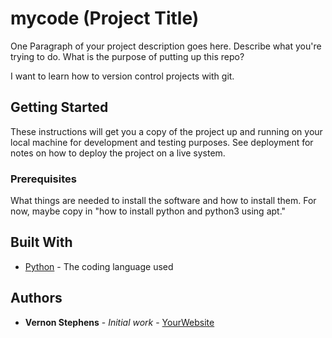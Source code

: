 # mycode (Project Title)

One Paragraph of your project description goes here. Describe what you're trying to do.
What is the purpose of putting up this repo?

I want to learn how to version control projects with git.

## Getting Started

These instructions will get you a copy of the project up and running on your local machine
for development and testing purposes. See deployment for notes on how to deploy the project
on a live system.

### Prerequisites

What things are needed to install the software and how to install them. For now, maybe copy in
"how to install python and python3 using apt."

## Built With

* [Python](https://www.python.org/) - The coding language used

## Authors

* **Vernon Stephens** - *Initial work* - [YourWebsite](https://example.com/)
